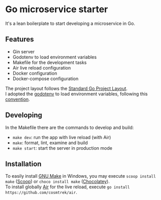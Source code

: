 # Go microservice starter
It's a lean boilerplate to start developing a microservice in Go.

## Features
- Gin server
- Godotenv to load environment variables
- Makefile for the development tasks
- Air live reload configuration
- Docker configuration
- Docker-compose configuration

The project layout follows the [Standard Go Project Layout](https://github.com/golang-standards/project-layout).  
I adopted the [godotenv](https://pkg.go.dev/github.com/joho/godotenv) to load environment variables, following this [convention](https://github.com/bkeepers/dotenv#what-other-env-files-can-i-use).

## Developing
In the Makefile there are the commands to develop and build:
- `make dev`: run the app with live reload (with Air)
- `make`: format, lint, examine and build
- `make start`: start the server in production mode

## Installation
To easily install [GNU Make](https://www.gnu.org/software/make/) in Windows, you may execute `scoop install make` ([Scoop](https://scoop.sh/)) or `choco install make` ([Chocolatey](https://chocolatey.org/)).  
To install globally [Air](https://github.com/cosmtrek/air) for the live reload, execute `go install https://github.com/cosmtrek/air`.
